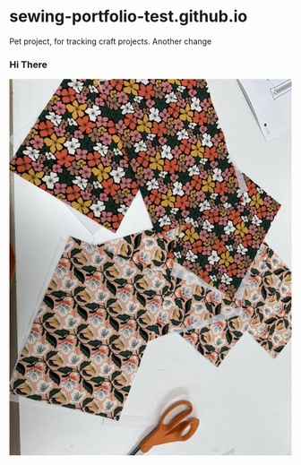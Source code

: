 # sewing-portfolio-test.github.io
Pet project, for tracking craft projects. Another change

### Hi There

![This is an alt text.](/images/zip-pouch-1.jpeg "This is a sample image.")